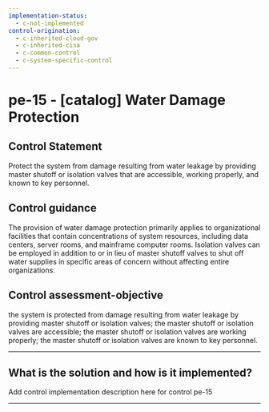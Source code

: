 ```yaml
---
implementation-status:
  - c-not-implemented
control-origination:
  - c-inherited-cloud-gov
  - c-inherited-cisa
  - c-common-control
  - c-system-specific-control
---
```


# pe-15 - \[catalog\] Water Damage Protection

## Control Statement

Protect the system from damage resulting from water leakage by providing master shutoff or isolation valves that are accessible, working properly, and known to key personnel.

## Control guidance

The provision of water damage protection primarily applies to organizational facilities that contain concentrations of system resources, including data centers, server rooms, and mainframe computer rooms. Isolation valves can be employed in addition to or in lieu of master shutoff valves to shut off water supplies in specific areas of concern without affecting entire organizations.

## Control assessment-objective

the system is protected from damage resulting from water leakage by providing master shutoff or isolation valves;
the master shutoff or isolation valves are accessible;
the master shutoff or isolation valves are working properly;
the master shutoff or isolation valves are known to key personnel.

______________________________________________________________________

## What is the solution and how is it implemented?

Add control implementation description here for control pe-15

______________________________________________________________________
